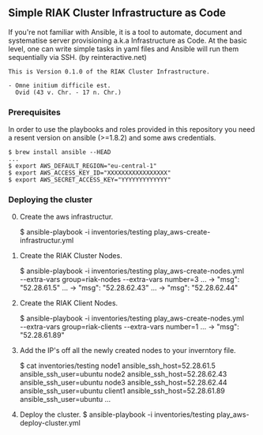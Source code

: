 ## Simple RIAK Cluster Infrastructure as Code

If you're not familiar with Ansible, it is a tool to automate, document and
systematise server provisioning a.k.a Infrastructure as Code. At the basic
level, one can write simple tasks in yaml files and Ansible will run them
sequentially via SSH. (by reinteractive.net)

    This is Version 0.1.0 of the RIAK Cluster Infrastructure.

    - Omne initium difficile est.
      Ovid (43 v. Chr. - 17 n. Chr.)

### Prerequisites

In order to use the playbooks and roles provided in this repository you need
a resent version on ansible (>=1.8.2) and some aws credentials.

    $ brew install ansible --HEAD
    ...
    $ export AWS_DEFAULT_REGION="eu-central-1"
    $ export AWS_ACCESS_KEY_ID="XXXXXXXXXXXXXXXXX"
    $ export AWS_SECRET_ACCESS_KEY="YYYYYYYYYYYYY"

### Deploying the cluster

00. Create the aws infrastructur.

    $ ansible-playbook -i inventories/testing play_aws-create-infrastructur.yml

00. Create the RIAK Cluster Nodes.

    $ ansible-playbook -i inventories/testing play_aws-create-nodes.yml \
      --extra-vars group=riak-nodes --extra-vars number=3
    ...
    -> "msg": "52.28.61.5"
    ...
    -> "msg": "52.28.62.43"
    ...
    -> "msg": "52.28.62.44"

00. Create the RIAK Client Nodes.

    $ ansible-playbook -i inventories/testing play_aws-create-nodes.yml \
      --extra-vars group=riak-clients --extra-vars number=1
    ...
    -> "msg": "52.28.61.89"

00. Add the IP's off all the newly created nodes to your inverntory file.

    $ cat inventories/testing
    node1   ansible_ssh_host=52.28.61.5  ansible_ssh_user=ubuntu
    node2   ansible_ssh_host=52.28.62.43 ansible_ssh_user=ubuntu
    node3   ansible_ssh_host=52.28.62.44 ansible_ssh_user=ubuntu
    client1  ansible_ssh_host=52.28.61.89 ansible_ssh_user=ubuntu
    ...

00. Deploy the cluster.
    $ ansible-playbook -i inventories/testing play_aws-deploy-cluster.yml


